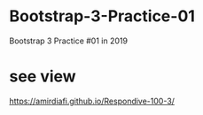 # Bootstrap-3-Practice-01
Bootstrap 3 Practice #01 in 2019 
# see view
https://amirdiafi.github.io/Respondive-100-3/
